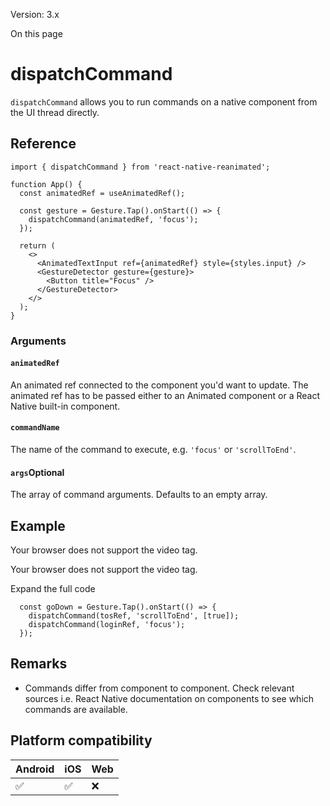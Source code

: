 Version: 3.x

On this page

# dispatchCommand

`dispatchCommand` allows you to run commands on a native component from the UI thread directly.

## Reference

```
import { dispatchCommand } from 'react-native-reanimated';

function App() {
  const animatedRef = useAnimatedRef();

  const gesture = Gesture.Tap().onStart(() => {
    dispatchCommand(animatedRef, 'focus');
  });

  return (
    <>
      <AnimatedTextInput ref={animatedRef} style={styles.input} />
      <GestureDetector gesture={gesture}>
        <Button title="Focus" />
      </GestureDetector>
    </>
  );
}
```

### Arguments

#### `animatedRef`

An animated ref connected to the component you'd want to update. The animated ref has to be passed either to an Animated component or a React Native built-in component.

#### `commandName`

The name of the command to execute, e.g. `'focus'` or `'scrollToEnd'`.

#### `args`Optional

The array of command arguments. Defaults to an empty array.

## Example

Your browser does not support the video tag.

Your browser does not support the video tag.

Expand the full code

```
  const goDown = Gesture.Tap().onStart(() => {
    dispatchCommand(tosRef, 'scrollToEnd', [true]);
    dispatchCommand(loginRef, 'focus');
  });
```

## Remarks

* Commands differ from component to component. Check relevant sources i.e. React Native documentation on components to see which commands are available.

## Platform compatibility

|Android|iOS|Web|
|-|-|-|
|✅|✅|❌|
